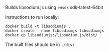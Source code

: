 Builds libsodium.js using `emsdk` sdk-latest-64bit

Instructions to run locally:

```
docker build -t libsodiumjs .
docker create --name libsodiumjs libsodiumjs
docker cp libsodiumjs:/libsodium.js/dist/ .
```

The built files should be in `./dist`
